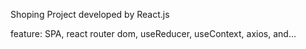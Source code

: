 Shoping Project
 developed by React.js 

 
 feature:
 SPA,
 react router dom,
 useReducer,
 useContext,
 axios,
 and...
